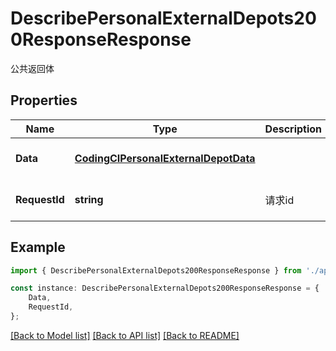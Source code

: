 # DescribePersonalExternalDepots200ResponseResponse

公共返回体

## Properties

Name | Type | Description | Notes
------------ | ------------- | ------------- | -------------
**Data** | [**CodingCIPersonalExternalDepotData**](CodingCIPersonalExternalDepotData.md) |  | [optional] [default to undefined]
**RequestId** | **string** | 请求id | [optional] [default to 'xxxxx']

## Example

```typescript
import { DescribePersonalExternalDepots200ResponseResponse } from './api';

const instance: DescribePersonalExternalDepots200ResponseResponse = {
    Data,
    RequestId,
};
```

[[Back to Model list]](../README.md#documentation-for-models) [[Back to API list]](../README.md#documentation-for-api-endpoints) [[Back to README]](../README.md)
